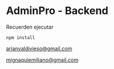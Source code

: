 # AdminPro - Backend

Recuerden ejecutar 

```
npm install
```

arianvaldivieso@gmail.com




mignaquiemiliano@gmail.com
